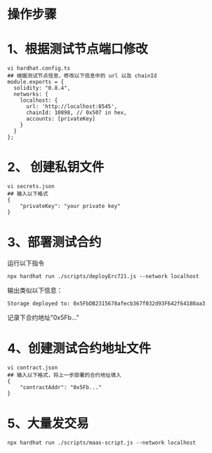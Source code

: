 # 操作步骤

# 1、根据测试节点端口修改

```
vi hardhat.config.ts
## 根据测试节点信息，修改以下信息中的 url 以及 chainId
module.exports = {
  solidity: "0.8.4",
  networks: {
    localhost: {
      url: 'http://localhost:8545',
      chainId: 10898, // 0x507 in hex,
      accounts: [privateKey]
    }
  }
};
```

# 2、 创建私钥文件

```
vi secrets.json
## 输入以下格式
{
    "privateKey": "your private key"
}
```

# 3、部署测试合约
运行以下指令
```
npx hardhat run ./scripts/deployErc721.js --network localhost
```
输出类似以下信息：
```
Storage deployed to: 0x5FbDB2315678afecb367f032d93F642f64180aa3
```
记录下合约地址"0x5Fb..."

# 4、创建测试合约地址文件

```
vi contract.json
## 输入以下格式，将上一步部署的合约地址填入
{
    "contractAddr": "0x5Fb..."
}
```

# 5、大量发交易
```
npx hardhat run ./scripts/maas-script.js --network localhost
```
